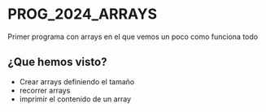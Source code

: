 # PROG_2024_ARRAYS
Primer programa con arrays en el que vemos un poco como funciona todo


## ¿Que hemos visto?
- Crear arrays definiendo el tamaño
- recorrer arrays
- imprimir el contenido de un array
